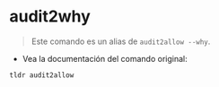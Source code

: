 # audit2why

> Este comando es un alias de `audit2allow --why`.

- Vea la documentación del comando original:

`tldr audit2allow`
